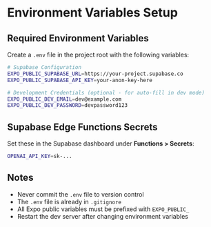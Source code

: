 # Environment Variables Setup

## Required Environment Variables

Create a `.env` file in the project root with the following variables:

```bash
# Supabase Configuration
EXPO_PUBLIC_SUPABASE_URL=https://your-project.supabase.co
EXPO_PUBLIC_SUPABASE_API_KEY=your-anon-key-here

# Development Credentials (optional - for auto-fill in dev mode)
EXPO_PUBLIC_DEV_EMAIL=dev@example.com
EXPO_PUBLIC_DEV_PASSWORD=devpassword123
```

## Supabase Edge Functions Secrets

Set these in the Supabase dashboard under **Functions > Secrets**:

```bash
OPENAI_API_KEY=sk-...
```

## Notes

- Never commit the `.env` file to version control
- The `.env` file is already in `.gitignore`
- All Expo public variables must be prefixed with `EXPO_PUBLIC_`
- Restart the dev server after changing environment variables

